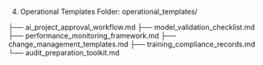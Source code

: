 4. Operational Templates
Folder: operational_templates/

├── ai_project_approval_workflow.md
├── model_validation_checklist.md
├── performance_monitoring_framework.md
├── change_management_templates.md
├── training_compliance_records.md
└── audit_preparation_toolkit.md
